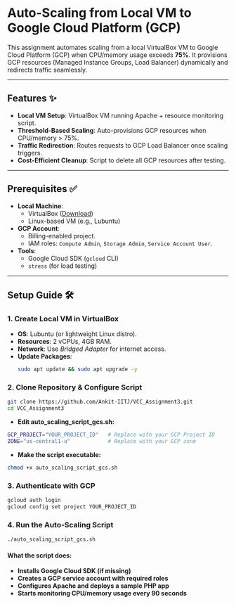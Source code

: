 # Auto-Scaling from Local VM to Google Cloud Platform (GCP) 

This assignment automates scaling from a local VirtualBox VM to Google Cloud Platform (GCP) when CPU/memory usage exceeds **75%**. It provisions GCP resources (Managed Instance Groups, Load Balancer) dynamically and redirects traffic seamlessly.

---

## Features ✨
- **Local VM Setup**: VirtualBox VM running Apache + resource monitoring script.
- **Threshold-Based Scaling**: Auto-provisions GCP resources when CPU/memory > 75%.
- **Traffic Redirection**: Routes requests to GCP Load Balancer once scaling triggers.
- **Cost-Efficient Cleanup**: Script to delete all GCP resources after testing.

---

## Prerequisites ✅
- **Local Machine**:
  - VirtualBox ([Download](https://www.virtualbox.org/))
  - Linux-based VM (e.g., Lubuntu)
- **GCP Account**:
  - Billing-enabled project.
  - IAM roles: `Compute Admin`, `Storage Admin`, `Service Account User`.
- **Tools**:
  - Google Cloud SDK (`gcloud` CLI)
  - `stress` (for load testing)

---

## Setup Guide 🛠️

### 1. Create Local VM in VirtualBox
- **OS**: Lubuntu (or lightweight Linux distro).
- **Resources**: 2 vCPUs, 4GB RAM.
- **Network**: Use *Bridged Adapter* for internet access.
- **Update Packages**:
  ```bash
  sudo apt update && sudo apt upgrade -y
  
### 2. Clone Repository & Configure Script

```bash
git clone https://github.com/Ankit-IITJ/VCC_Assignment3.git
cd VCC_Assignment3
```
- **Edit auto_scaling_script_gcs.sh:**
```bash
GCP_PROJECT="YOUR_PROJECT_ID"   # Replace with your GCP Project ID
ZONE="us-central1-a"            # Replace with your GCP zone
```
- **Make the script executable:**
```bash
chmod +x auto_scaling_script_gcs.sh
```
### 3. Authenticate with GCP
```bash
gcloud auth login
gcloud config set project YOUR_PROJECT_ID
```
### 4. Run the Auto-Scaling Script
```bash
./auto_scaling_script_gcs.sh
```
#### What the script does:

- **Installs Google Cloud SDK (if missing)**
- **Creates a GCP service account with required roles**
- **Configures Apache and deploys a sample PHP app**
- **Starts monitoring CPU/memory usage every 90 seconds**
